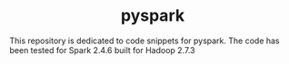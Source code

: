 <h1 align="center"> <b> pyspark </b></h1>
This repository is dedicated to code snippets for pyspark. The code has been tested for Spark 2.4.6 built for Hadoop 2.7.3
